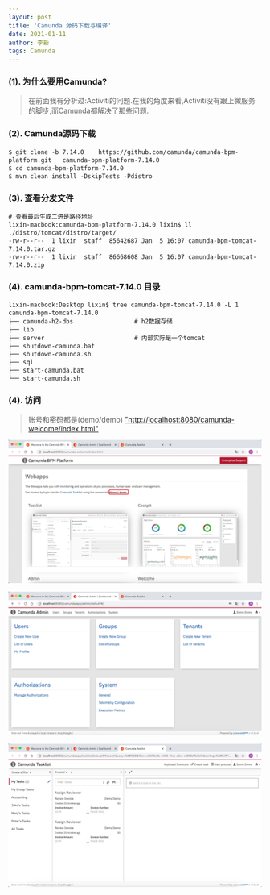 ```yaml
---
layout: post
title: 'Camunda 源码下载与编译'
date: 2021-01-11
author: 李新
tags: Camunda
---
```


### (1). 为什么要用Camunda?
> 在前面我有分析过:Activiti的问题.在我的角度来看,Activiti没有跟上微服务的脚步,而Camunda都解决了那些问题.

### (2). Camunda源码下载
```
$ git clone -b 7.14.0    https://github.com/camunda/camunda-bpm-platform.git   camunda-bpm-platform-7.14.0
$ cd camunda-bpm-platform-7.14.0
$ mvn clean install -DskipTests -Pdistro
```
### (3). 查看分发文件
```
# 查看最后生成二进是路径地址
lixin-macbook:camunda-bpm-platform-7.14.0 lixin$ ll ./distro/tomcat/distro/target/
-rw-r--r--  1 lixin  staff  85642687 Jan  5 16:07 camunda-bpm-tomcat-7.14.0.tar.gz
-rw-r--r--  1 lixin  staff  86668608 Jan  5 16:07 camunda-bpm-tomcat-7.14.0.zip
```

### (4). camunda-bpm-tomcat-7.14.0 目录
```
lixin-macbook:Desktop lixin$ tree camunda-bpm-tomcat-7.14.0 -L 1
camunda-bpm-tomcat-7.14.0
├── camunda-h2-dbs                 # h2数据存储
├── lib
├── server                         # 内部实际是一个tomcat
├── shutdown-camunda.bat
├── shutdown-camunda.sh
├── sql
├── start-camunda.bat
└── start-camunda.sh
```

### (4). 访问
> 账号和密码都是(demo/demo)
["http://localhost:8080/camunda-welcome/index.html"](http://localhost:8080/camunda-welcome/index.html)


!["camunda-welcome"](/assets/camunda/imgs/camunda-welcome.jpg)

!["camunda-admin"](/assets/camunda/imgs/camunda-admin.jpg)

!["camunda-tasklist"](/assets/camunda/imgs/camunda-tasklist.png)
